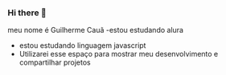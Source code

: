 ### Hi there 👋

meu nome é Guilherme Cauã
-estou estudando alura
- estou estudando linguagem javascript
- Utilizarei esse espaço para mostrar meu desenvolvimento e compartilhar projetos
